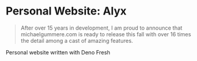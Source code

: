 # Personal Website: Alyx

> After over 15 years in development, I am proud to announce that
> michaelgummere.com is ready to release this fall with over 16 times the detail
> among a cast of amazing features.

Personal website written with Deno Fresh

